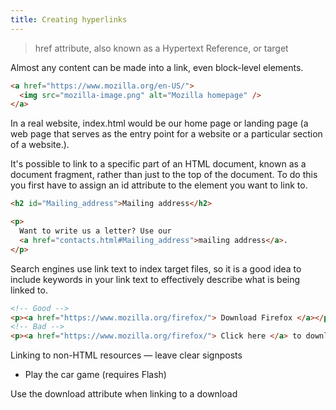 ```yaml
---
title: Creating hyperlinks
---
```


> href attribute, also known as a Hypertext Reference, or target

Almost any content can be made into a link, even block-level elements.

```html
<a href="https://www.mozilla.org/en-US/">
  <img src="mozilla-image.png" alt="Mozilla homepage" />
</a>
```

In a real website, index.html would be our home page or landing page (a web page that serves as the entry point for a website or a particular section of a website.).

It's possible to link to a specific part of an HTML document, known as a document fragment, rather than just to the top of the document. To do this you first have to assign an id attribute to the element you want to link to.

```html
<h2 id="Mailing_address">Mailing address</h2>

<p>
  Want to write us a letter? Use our
  <a href="contacts.html#Mailing_address">mailing address</a>.
</p>
```

Search engines use link text to index target files, so it is a good idea to include keywords in your link text to effectively describe what is being linked to.

```html
<!-- Good -->
<p><a href="https://www.mozilla.org/firefox/"> Download Firefox </a></p>
<!-- Bad -->
<p><a href="https://www.mozilla.org/firefox/"> Click here </a> to download Firefox</p>
```

Linking to non-HTML resources — leave clear signposts

- Play the car game (requires Flash)

Use the download attribute when linking to a download
